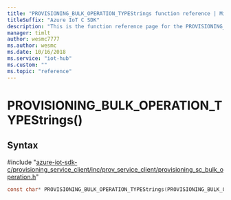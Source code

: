 ```yaml
---                             
title: "PROVISIONING_BULK_OPERATION_TYPEStrings function reference | Microsoft Docs" 
titleSuffix: "Azure IoT C SDK"            
description: "This is the function reference page for the PROVISIONING_BULK_OPERATION_TYPEStrings() function in the Azure IoT C SDK. This SDK is used with Azure IoT Hub and Azure IoT Hub Device Provisioning Service"            
manager: timlt                 
author: wesmc7777              
ms.author: wesmc               
ms.date: 10/16/2018                    
ms.service: "iot-hub"             
ms.custom: ""                
ms.topic: "reference"        
---                            
```


# PROVISIONING_BULK_OPERATION_TYPEStrings()

## Syntax

\#include "[azure-iot-sdk-c/provisioning_service_client/inc/prov_service_client/provisioning_sc_bulk_operation.h](../provisioning-sc-bulk-operation-h.md)"  
```C
const char* PROVISIONING_BULK_OPERATION_TYPEStrings(PROVISIONING_BULK_OPERATION_TYPE  value);
```

